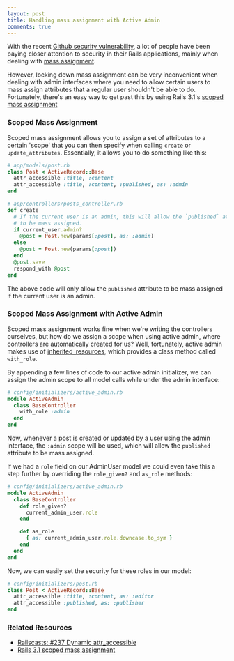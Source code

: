 ```yaml
---
layout: post
title: Handling mass assignment with Active Admin
comments: true
---
```


With the recent [Github security vulnerability](https://github.com/blog/1068-public-key-security-vulnerability-and-mitigation),
a lot of people have been paying closer attention to security in their Rails
applications, mainly when dealing with [mass assignment](http://guides.rubyonrails.org/security.html#mass-assignment).

However, locking down mass assignment can be very inconvenient when dealing
with admin interfaces where you need to allow certain users to mass assign
attributes that a regular user shouldn't be able to do. Fortunately, there's
an easy way to get past this by using Rails 3.1's [scoped mass assignment](http://launchware.com/articles/whats-new-in-edge-scoped-mass-assignment-in-rails-3-1)

### Scoped Mass Assignment
Scoped mass assignment allows you to assign a set of attributes to a certain
'scope' that you can then specify when calling `create` or `update_attributes`.
Essentially, it allows you to do something like this:

```ruby
# app/models/post.rb
class Post < ActiveRecord::Base
  attr_accessible :title, :content
  attr_accessible :title, :content, :published, as: :admin
end

# app/controllers/posts_controller.rb
def create
  # If the current user is an admin, this will allow the `published` attribute
  # to be mass assigned.
  if current_user.admin?
    @post = Post.new(params[:post], as: :admin)
  else
    @post = Post.new(params[:post])
  end
  @post.save
  respond_with @post
end
```

The above code will only allow the `published` attribute to be mass assigned if the
current user is an admin.

### Scoped Mass Assignment with Active Admin
Scoped mass assignment works fine when we're writing the controllers ourselves,
but how do we assign a scope when using active admin, where controllers are
automatically created for us? Well, fortunately, active admin makes use of
[inherited_resources](https://github.com/josevalim/inherited_resources), which
provides a class method called `with_role`.

By appending a few lines of code to our active admin initializer, we can assign
the admin scope to all model calls while under the admin interface:

```ruby
# config/initializers/active_admin.rb
module ActiveAdmin
  class BaseController
    with_role :admin
  end
end
```

Now, whenever a post is created or updated by a user using the admin interface, the
`:admin` scope will be used, which will allow the `published` attribute to be
mass assigned.

If we had a `role` field on our AdminUser model we could even take this a step
further by overriding the `role_given?` and `as_role` methods:

```ruby
# config/initializers/active_admin.rb
module ActiveAdmin
  class BaseController
    def role_given?
      current_admin_user.role
    end

    def as_role
      { as: current_admin_user.role.downcase.to_sym }
    end
  end
end
```

Now, we can easily set the security for these roles in our model:

```ruby
# config/initializers/post.rb
class Post < ActiveRecord::Base
  attr_accessible :title, :content, as: :editor
  attr_accessible :published, as: :publisher
end
```

### Related Resources

* [Railscasts: #237 Dynamic attr_accessible](http://railscasts.com/episodes/237-dynamic-attr-accessible)
* [Rails 3.1 scoped mass assignment](http://launchware.com/articles/whats-new-in-edge-scoped-mass-assignment-in-rails-3-1)
